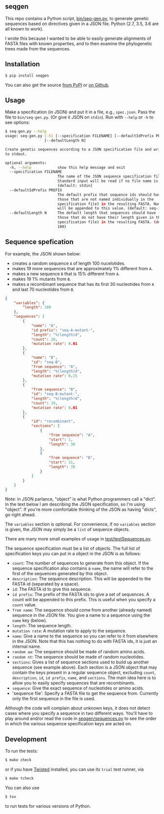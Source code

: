 ## seqgen

This repo contains a Python script, [bin/seq-gen.py](bin/seq-gen.py), to
generate genetic sequences based on directives given in a JSON file.
Python (2.7, 3.5, 3.6 are all known to work).

I wrote this because I wanted to be able to easily generate alignments of
FASTA files with known properties, and to then examine the phylogenetic
trees made from the sequences.

## Installation

```sh
$ pip install seqgen
```

You can also get the source
[from PyPI](https://pypi.org/project/seqgen/) or
[on Github](https://github.com/acorg/seqgen).

## Usage

Make a specification (in JSON) and put it in a file, e.g.,
`spec.json`. Pass the file to `bin/seq-gen.py`.  (Or give it JSON on
`stdin`).  Run with `--help` or `-h` to see options:

```sh
$ seq-gen.py --help
usage: seq-gen.py [-h] [--specification FILENAME] [--defaultIdPrefix PREFIX]
                  [--defaultLength N]

Create genetic sequences according to a JSON specification file and write them
to stdout.

optional arguments:
  -h, --help            show this help message and exit
  --specification FILENAME
                        The name of the JSON sequence specification file.
                        Standard input will be read if no file name is given.
                        (default: stdin)
  --defaultIdPrefix PREFIX
                        The default prefix that sequence ids should have (for
                        those that are not named individually in the
                        specification file) in the resulting FASTA. Numbers
                        will be appended to this value. (default: seq-id-)
  --defaultLength N     The default length that sequences should have (for
                        those that do not have their length given in the
                        specification file) in the resulting FASTA. (default:
                        100)
```

## Sequence spefication

For example, the JSON shown below:

* creates a random sequence `A` of length 100 nucelotides.
* makes 19 more sequences that are approximately 1% different from `A`.
* makes a new sequence `B` that is 15% different from `A`.
* makes 19 1% mutants from `B`.
* makes a recombinant sequence that has its first 30 nucleotides from `A`
  and last 70 nucleotides from `B`.

```json
{
    "variables": {
        "length": 100
    },
    "sequences": [
        {
            "name": "A",
            "id prefix": "seq-A-mutant-",
            "length": "%(length)d",
            "count": 20,
            "mutation rate": 0.01
        },
        {
            "name": "B",
            "id": "seq-B",
            "from sequence": "A",
            "length": "%(length)d",
            "mutation rate": 0.15
        },
        {
            "from sequence": "B",
            "id": "seq-B-mutant-",
            "length": "%(length)d",
            "count": 19,
            "mutation rate": 0.01
        },
        {
            "id": "recombinant",
            "sections": [
                {
                    "from sequence": "A",
                    "start": 1,
                    "length": 30
                },
                {
                    "from sequence": "B",
                    "start": 31,
                    "length": 70
                }
            ]
        }
    ]
}
```

Note: in JSON parlance, "object" is what Python programmers call a
"dict". In the text below I am describing the JSON specification, so I'm
using "object". If you're more comfortable thinking of the JSON as having
"dicts", go right ahead.

The `variables` section is optional. For convenience, if no `variables`
section is given, the JSON may simply be a `list` of sequence objects.

There are many more small examples of usage in
[test/testSequences.py](test/testSequences.py).

The sequence specification must be a list of objects.  The full list of
specification keys you can put in a object in the JSON is as follows:

* `count`: The number of sequences to generate from this object.  If the
  sequence specification also contains a `name`, the name will refer to the
  first of the sequences generated by this object.
* `description`: The sequence description. This will be appended to the
  FASTA id (separated by a space).
* `id`: The FASTA id to give this sequence.
* `id prefix`: The prefix of the FASTA ids to give a set of sequences. A
  count will be appended to this prefix. This is useful when you specify a
  `count` value.
* `from name`: The sequence should come from another (already named)
  sequence in the JSON file. You give a name to a sequence using the `name`
  key (below).
* `length`: The sequence length.
* `mutation rate`: A mutation rate to apply to the sequence.
* `name`: Give a name to the sequence so you can refer to it from elsewhere
  in the JSON. Note that this has nothing to do with FASTA ids, it is just
  an internal name.
* `random aa`: The sequence should be made of random amino acids.
* `random nt`: The sequence should be made of random nucleotides.
* `sections`: Gives a list of sequence sections used to build up another
  sequence (see example above). Each section is a JSON object that may
  contain the keys present in a regular sequence object, excluding `count`,
  `description`, `id`, `id prefix`, `name`, and `sections`. The main idea
  here is to allow you to easily specify sequences that are recombinants.
* `sequence`: Give the exact sequence of nucleotides or amino acids.
* 'sequence file': Specify a FASTA file to get the sequence from. Currently
  only the first sequence in the file is used.


Although the code will complain about unknown keys, it does not detect
cases where you specify a sequence in two different ways. You'll have to
play around and/or read the code in
[seqgen/sequences.py](seqgen/sequences.py) to see the order in which the
various sequence specification keys are acted on.

## Development

To run the tests:

```sh
$ make check
```

or if you have [Twisted](https://twistedmatrix.com/trac/) installed, you
can use its `trial` test runner, via

```sh
$ make tcheck
```

You can also use

```sh
$ tox
```

to run tests for various versions of Python.
